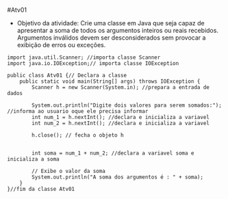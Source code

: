 #Atv01

* Objetivo da atividade: Crie uma classe em Java que seja capaz de apresentar a soma de todos os argumentos inteiros ou reais recebidos. Argumentos inválidos devem ser desconsiderados sem provocar a exibição de erros ou exceções.




```
import java.util.Scanner; //importa classe Scanner 
import java.io.IOException;// importa classe IOException 

public class Atv01 {// Declara a classe 
	public static void main(String[] args) throws IOException {
        Scanner h = new Scanner(System.in); //prepara a entrada de dados
        
        System.out.println("Digite dois valores para serem somados:"); //informa ao usuario oque ele precisa informar
        int num_1 = h.nextInt(); //declara e inicializa a variavel
        int num_2 = h.nextInt(); //declara e inicializa a variavel
        
        h.close(); // fecha o objeto h
        
        
        int soma = num_1 + num_2; //declara a variavel soma e inicializa a soma
        
        // Exibe o valor da soma
        System.out.println("A soma dos argumentos é : " + soma);
	}
}//fim da classe Atv01
```

